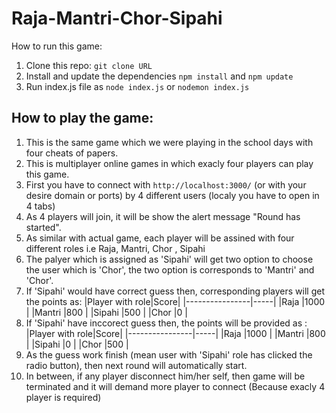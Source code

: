 # Raja-Mantri-Chor-Sipahi
How to run this game:
1) Clone this repo: `git clone URL`
2) Install and update the dependencies `npm install` and `npm update`
3) Run index.js file as `node index.js` or `nodemon index.js`


## How to play the game:

1) This is the same game which we were playing in the school days with four cheats of papers.
2) This is multiplayer online games in which exacly four players can play this game.
3) First you have to connect with `http://localhost:3000/` (or with your desire domain or ports) by 4 different users (localy you have to open in 4 tabs)
4) As 4 players will join, it will be show the alert message "Round has started".
5) As similar with actual game, each player will be assined with four different roles i.e Raja, Mantri, Chor , Sipahi
6) The palyer which is assigned as 'Sipahi' will get two option to choose the user which is 'Chor', the two option is corresponds to 'Mantri' and 'Chor'.
7) If 'Sipahi' would have correct guess then, corresponding players will get the points as:
      |Player with role|Score|
      |----------------|-----|
      |Raja            |1000 |
      |Mantri          |800  |
      |Sipahi          |500  |
      |Chor            |0    |
8) If 'Sipahi' have inccorect guess then, the points will be provided as :
      |Player with role|Score|
      |----------------|-----|
      |Raja            |1000 |
      |Mantri          |800  |
      |Sipahi          |0    |
      |Chor            |500  |
9) As the guess work finish (mean user with 'Sipahi' role has clicked the radio button), then next round will automatically start.
10) In between, if any player disconnect him/her self, then game will be terminated and it will demand more player to connect (Because exacly 4 player is required)


